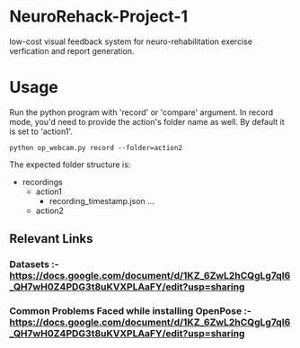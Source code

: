 # NeuroRehack-Project-1

low-cost visual feedback system for neuro-rehabilitation exercise verfication and report generation.

# Usage

Run the python program with 'record' or 'compare' argument. In record mode, you'd need to provide the action's folder name as well. By default it is set to 'action1'.

```
python op_webcam.py record --folder=action2
```

The expected folder structure is:
- recordings
  - action1
    - recording_timestamp.json
    ...
  - action2

## Relevant Links
### Datasets :- https://docs.google.com/document/d/1KZ_6ZwL2hCQgLg7qI6_QH7wH0Z4PDG3t8uKVXPLAaFY/edit?usp=sharing
### Common Problems Faced while installing OpenPose :- https://docs.google.com/document/d/1KZ_6ZwL2hCQgLg7qI6_QH7wH0Z4PDG3t8uKVXPLAaFY/edit?usp=sharing
